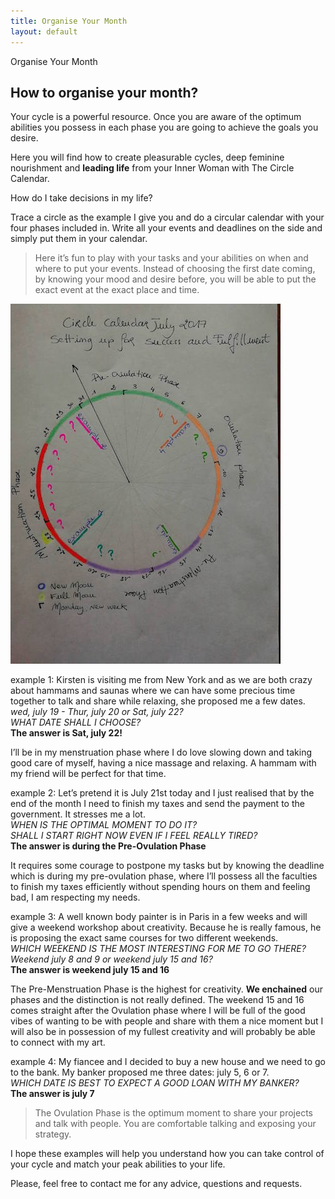 ```yaml
---
title: Organise Your Month
layout: default
---
```


<section id="home" class="module-hero module-parallax module-fade module-full-height bg-dark-50" data-background="{{ site.baseurl }}{% link /assets/images2/20.jpg %}">

  <div class="hs-caption container">
    <div class="caption-content">
      <div class="hs-title-size-3 font-alt m-b-20">
        Organise Your Month
      </div>
    </div>
  </div>

</section >

<div class="wrapper">
<div class="container-fluid">

<div class="row relative">

<div class="col-sm-12 col-md-12">

<section id="bless" markdown="1">


# How to organise your month?

Your cycle is a powerful resource. Once you are aware of the optimum abilities you possess in each phase you are going to achieve the goals you desire.

Here you will find how to create pleasurable cycles, deep feminine nourishment and **leading life** from your Inner Woman with <span class="pink-font">The Circle Calendar.</span>

How do I take decisions in my life?

Trace a circle as the example I give you and do a circular calendar with your four phases included in.
Write all your events and deadlines on the side and simply put them in your calendar.

>Here it’s fun to play with your tasks and your abilities on when and where to put your events. Instead of choosing the first date coming, by knowing your mood and desire before, you will be able to put the exact event at the exact place and time.

![circle](/assets/images2/circle.jpg)


<span class="under">example 1:</span> Kirsten is visiting me from New York and as we are both crazy about hammams and saunas where we can have some precious time together to talk and share while relaxing, she proposed me a few dates.
<br>*wed, july 19 - Thur, july 20 or Sat, july 22?*
<br>*WHAT DATE SHALL I CHOOSE?*
<br>**The answer is Sat, july 22!**


I’ll be in my menstruation phase where I do love slowing down and taking good care of myself, having a nice massage and relaxing. A hammam with my friend will be perfect for that time.

<span class="under">example 2:</span> Let’s pretend it is July 21st today and I just realised that by the end of the month I need to finish my taxes and send the payment to the government. It stresses me a lot.
<br>*WHEN IS THE OPTIMAL MOMENT TO DO IT?*
<br>*SHALL I START RIGHT NOW EVEN IF I FEEL REALLY TIRED?*
<br>**The answer is during the Pre-Ovulation Phase**

It requires some courage to postpone my tasks but by knowing the deadline which is during my pre-ovulation phase, where I’ll possess all the faculties to finish my taxes efficiently without spending hours on them and feeling bad, I am respecting my needs.

<span class="under">example 3:</span> A well known body painter is in Paris in a few weeks and will give a weekend workshop about creativity. Because he is really famous, he is proposing the exact same courses for two different weekends.
<br>*WHICH WEEKEND IS THE MOST INTERESTING FOR ME TO GO THERE?*
<br>*Weekend july 8 and 9 or weekend july 15 and 16?*
<br>**The answer is weekend july 15 and 16**

The Pre-Menstruation Phase is the highest for creativity. **We enchained** our phases and the distinction is not really defined. The weekend 15 and 16 comes straight after the Ovulation phase where I will be full of the good vibes of wanting to be with people and share with them a nice moment but I will also be in possession of my fullest creativity and will probably be able to connect with my art.

<span class="under">example 4:</span> My fiancee and I decided to buy a new house and we need to go to the bank. My banker proposed me three dates: july 5, 6 or 7.
<br>*WHICH DATE IS BEST TO EXPECT A GOOD LOAN WITH MY BANKER?*
<br>**The answer is july 7**

>The Ovulation Phase is the optimum moment to share your projects and talk with people. You are comfortable talking and exposing your strategy.

I hope these examples will help you understand how you can take control of your cycle and match your peak abilities to your life.

Please, feel free to contact me for any advice, questions and requests.

</section>

</div>
</div>
</div>
</div>
